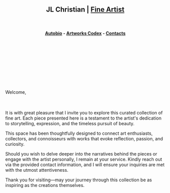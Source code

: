



<br>
<br>
<br>
<br>

<h2 align =center>JL Christian | <a href="https://adityatelange.github.io/hugo-PaperMod/" rel="nofollow">Fine Artist</a></h2>


<br>
<h4 align =center> <a href=""https://seiminomore.github.io/jlc-autobio/jlc-autobio.html" rel="nofollow">Autobio</a> - <a href=""https://adityatelange.github.io/hugo-PaperMod/" rel="nofollow">Artworks Codex</a> - <a href=""https://adityatelange.github.io/hugo-PaperMod/" rel="nofollow"> Contacts </a> </h4>
<br>





<br>
<br> 
<br>
<br>
<br>
<br>
<br>





Welcome,  
<br>
<br>

It is with great pleasure that I invite you to explore this curated collection of fine art. Each piece presented here is a testament to the artist's dedication to storytelling, expression, and the timeless pursuit of beauty.  

This space has been thoughtfully designed to connect art enthusiasts, collectors, and connoisseurs with works that evoke reflection, passion, and curiosity.  

Should you wish to delve deeper into the narratives behind the pieces or engage with the artist personally, I remain at your service. Kindly reach out via the provided contact information, and I will ensure your inquiries are met with the utmost attentiveness.  

Thank you for visiting—may your journey through this collection be as inspiring as the creations themselves.
